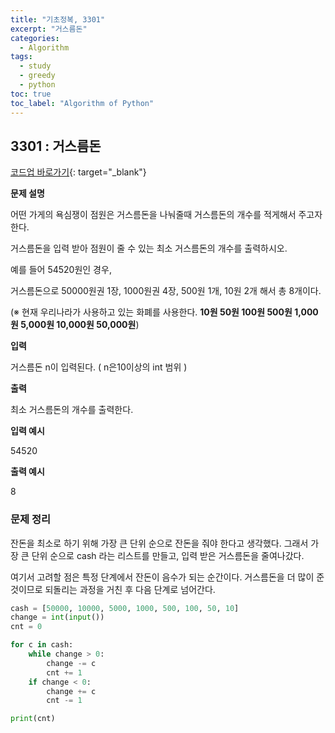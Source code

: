 ```yaml
---
title: "기초정복, 3301"
excerpt: "거스름돈"
categories: 
  - Algorithm
tags:
  - study
  - greedy
  - python
toc: true
toc_label: "Algorithm of Python"
---
```


## 3301 : 거스름돈
[코드업 바로가기](https://codeup.kr/problem.php?id=3301){: target="_blank"}

**문제 설명**

어떤 가게의 욕심쟁이 점원은 거스름돈을 나눠줄때 거스름돈의 개수를 적게해서 주고자 한다.

거스름돈을 입력 받아 점원이 줄 수 있는 최소 거스름돈의 개수를 출력하시오.

예를 들어 54520원인 경우,

거스름돈으로 50000원권 1장, 1000원권 4장, 500원 1개, 10원 2개 해서 총 8개이다.

(※ 현재 우리나라가 사용하고 있는 화폐를 사용한다. **10원 50원 100원 500원 1,000원 5,000원 10,000원 50,000원**)

**입력**

거스름돈 n이 입력된다. ( n은10이상의 int 범위 )

**출력**

최소 거스름돈의 개수를 출력한다.

**입력 예시**

54520

**출력 예시**

8

### 문제 정리
잔돈을 최소로 하기 위해 가장 큰 단위 순으로 잔돈을 줘야 한다고 생각했다. 그래서 가장 큰 단위 순으로
cash 라는 리스트를 만들고, 입력 받은 거스름돈을 줄여나갔다.

여기서 고려할 점은 특정 단계에서 잔돈이 음수가 되는 순간이다. 거스름돈을 더 많이 준 것이므로 되돌리는 과정을 거친 후 다음 단계로 넘어간다.

```python
cash = [50000, 10000, 5000, 1000, 500, 100, 50, 10]
change = int(input())
cnt = 0

for c in cash:
    while change > 0:
        change -= c
        cnt += 1
    if change < 0:
        change += c
        cnt -= 1

print(cnt)
```
